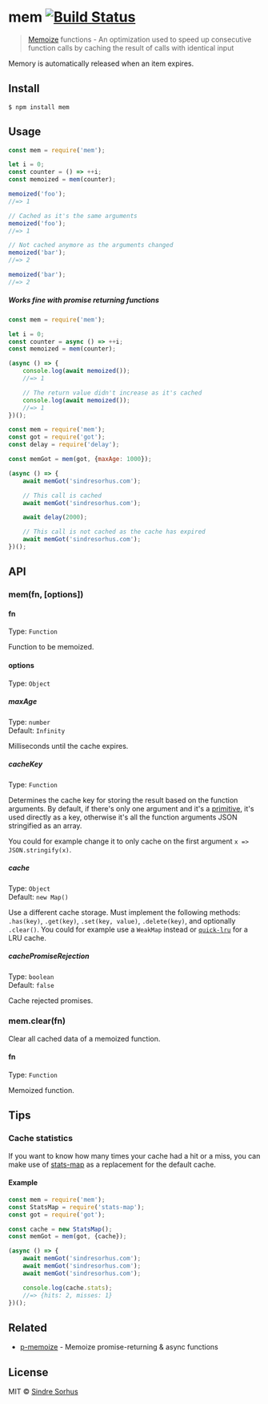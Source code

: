 # mem [![Build Status](https://travis-ci.org/sindresorhus/mem.svg?branch=master)](https://travis-ci.org/sindresorhus/mem)> [Memoize](https://en.wikipedia.org/wiki/Memoization) functions - An optimization used to speed up consecutive function calls by caching the result of calls with identical inputMemory is automatically released when an item expires.## Install```$ npm install mem```## Usage```jsconst mem = require('mem');let i = 0;const counter = () => ++i;const memoized = mem(counter);memoized('foo');//=> 1// Cached as it's the same argumentsmemoized('foo');//=> 1// Not cached anymore as the arguments changedmemoized('bar');//=> 2memoized('bar');//=> 2```##### Works fine with promise returning functions```jsconst mem = require('mem');let i = 0;const counter = async () => ++i;const memoized = mem(counter);(async () => {	console.log(await memoized());	//=> 1	// The return value didn't increase as it's cached	console.log(await memoized());	//=> 1})();``````jsconst mem = require('mem');const got = require('got');const delay = require('delay');const memGot = mem(got, {maxAge: 1000});(async () => {	await memGot('sindresorhus.com');	// This call is cached	await memGot('sindresorhus.com');	await delay(2000);	// This call is not cached as the cache has expired	await memGot('sindresorhus.com');})();```## API### mem(fn, [options])#### fnType: `Function`Function to be memoized.#### optionsType: `Object`##### maxAgeType: `number`<br>Default: `Infinity`Milliseconds until the cache expires.##### cacheKeyType: `Function`Determines the cache key for storing the result based on the function arguments. By default, if there's only one argument and it's a [primitive](https://developer.mozilla.org/en-US/docs/Glossary/Primitive), it's used directly as a key, otherwise it's all the function arguments JSON stringified as an array.You could for example change it to only cache on the first argument `x => JSON.stringify(x)`.##### cacheType: `Object`<br>Default: `new Map()`Use a different cache storage. Must implement the following methods: `.has(key)`, `.get(key)`, `.set(key, value)`, `.delete(key)`, and optionally `.clear()`. You could for example use a `WeakMap` instead or [`quick-lru`](https://github.com/sindresorhus/quick-lru) for a LRU cache.##### cachePromiseRejectionType: `boolean`<br>Default: `false`Cache rejected promises.### mem.clear(fn)Clear all cached data of a memoized function.#### fnType: `Function`Memoized function.## Tips### Cache statisticsIf you want to know how many times your cache had a hit or a miss, you can make use of [stats-map](https://github.com/SamVerschueren/stats-map) as a replacement for the default cache.#### Example```jsconst mem = require('mem');const StatsMap = require('stats-map');const got = require('got');const cache = new StatsMap();const memGot = mem(got, {cache});(async () => {	await memGot('sindresorhus.com');	await memGot('sindresorhus.com');	await memGot('sindresorhus.com');	console.log(cache.stats);	//=> {hits: 2, misses: 1}})();```## Related- [p-memoize](https://github.com/sindresorhus/p-memoize) - Memoize promise-returning & async functions## LicenseMIT © [Sindre Sorhus](https://sindresorhus.com)